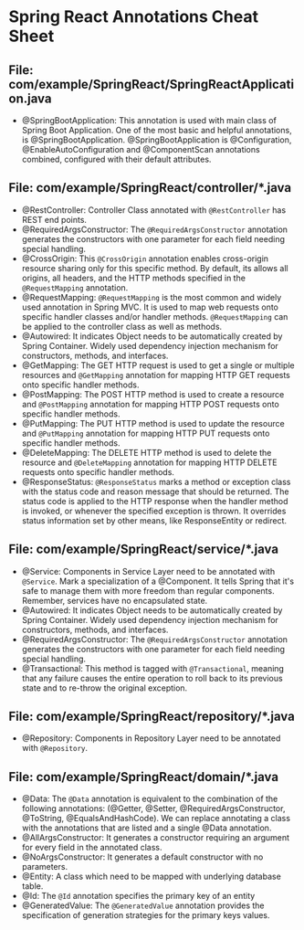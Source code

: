 # Spring React Annotations Cheat Sheet

## File: com/example/SpringReact/SpringReactApplication.java
* @SpringBootApplication: This annotation is used with main class of Spring Boot Application. One of the most basic and helpful annotations, is @SpringBootApplication. @SpringBootApplication is @Configuration, @EnableAutoConfiguration and @ComponentScan annotations combined, configured with their default attributes.


## File: com/example/SpringReact/controller/*.java
* @RestController: Controller Class annotated with `@RestController` has REST end points.
* @RequiredArgsConstructor: The `@RequiredArgsConstructor` annotation generates the constructors with one parameter for each field needing special handling.
* @CrossOrigin: This `@CrossOrigin` annotation enables cross-origin resource sharing only for this specific method. By default, its allows all origins, all headers, and the HTTP methods specified in the `@RequestMapping` annotation.
* @RequestMapping: `@RequestMapping` is the most common and widely used annotation in Spring MVC. It is used to map web requests onto specific handler classes and/or handler methods. `@RequestMapping` can be applied to the controller class as well as methods.
* @Autowired: It indicates Object needs to be automatically created by Spring Container. Widely used dependency injection mechanism for constructors, methods, and interfaces.
* @GetMapping: The GET HTTP request is used to get a single or multiple resources and `@GetMapping` annotation for mapping HTTP GET requests onto specific handler methods.
* @PostMapping: The POST HTTP method is used to create a resource and `@PostMapping` annotation for mapping HTTP POST requests onto specific handler methods.
* @PutMapping: The PUT HTTP method is used to update the resource and `@PutMapping` annotation for mapping HTTP PUT requests onto specific handler methods.
* @DeleteMapping: The DELETE HTTP method is used to delete the resource and `@DeleteMapping` annotation for mapping HTTP DELETE requests onto specific handler methods.
* @ResponseStatus: `@ResponseStatus` marks a method or exception class with the status code and reason message that should be returned. The status code is applied to the HTTP response when the handler method is invoked, or whenever the specified exception is thrown. It overrides status information set by other means, like ResponseEntity or redirect.

## File: com/example/SpringReact/service/*.java
* @Service: Components in Service Layer need to be annotated with `@Service`. Mark a specialization of a @Component. It tells Spring that it's safe to manage them with more freedom than regular components. Remember, services have no encapsulated state.
* @Autowired: It indicates Object needs to be automatically created by Spring Container. Widely used dependency injection mechanism for constructors, methods, and interfaces.
* @RequiredArgsConstructor: The `@RequiredArgsConstructor` annotation generates the constructors with one parameter for each field needing special handling.
* @Transactional: This method is tagged with `@Transactional`, meaning that any failure causes the entire operation to roll back to its previous state and to re-throw the original exception.

## File: com/example/SpringReact/repository/*.java
* @Repository: Components in Repository Layer need to be annotated with `@Repository`. 

## File: com/example/SpringReact/domain/*.java
* @Data: The `@Data` annotation is equivalent to the combination of the following annotations: (@Getter, @Setter, @RequiredArgsConstructor, @ToString, @EqualsAndHashCode). We can replace annotating a class with the annotations that are listed and a single @Data annotation.
* @AllArgsConstructor: It generates a constructor requiring an argument for every field in the annotated class.
* @NoArgsConstructor: It generates a default constructor with no parameters.
* @Entity: A class which need to be mapped with underlying database table.
* @Id: The `@Id` annotation specifies the primary key of an entity
* @GeneratedValue: The `@GeneratedValue` annotation provides the specification of generation strategies for the primary keys values.
